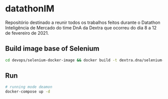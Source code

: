 # datathonIM
Repositório destinado a reunir todos os trabalhos feitos durante o Datathon Inteligência de Mercado do time DnA da Dextra que ocorreu do dia 8 a 12 de fevereiro de 2021.

## Build image base of Selenium

```bash
cd devops/selenium-docker-image && docker build -t dextra.dna/selenium-base:homolog .
```

## Run

```bash
# running mode deamon
docker-compose up -d
```
